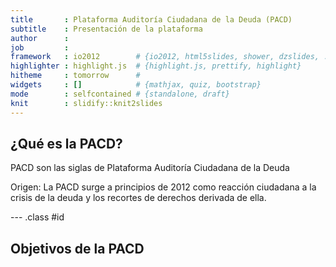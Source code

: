```yaml
---
title       : Plataforma Auditoría Ciudadana de la Deuda (PACD)
subtitle    : Presentación de la plataforma
author      : 
job         : 
framework   : io2012        # {io2012, html5slides, shower, dzslides, ...}
highlighter : highlight.js  # {highlight.js, prettify, highlight}
hitheme     : tomorrow      # 
widgets     : []            # {mathjax, quiz, bootstrap}
mode        : selfcontained # {standalone, draft}
knit        : slidify::knit2slides
---
```


## ¿Qué es la PACD?

PACD son las siglas de Plataforma Auditoría Ciudadana de la Deuda


Origen: La PACD surge a principios de 2012 como reacción ciudadana a la crisis de la deuda y los recortes de derechos derivada de ella. 

--- .class #id 

## Objetivos de la PACD






